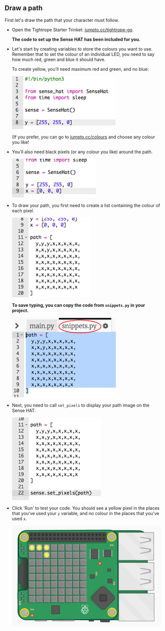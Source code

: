 ## Draw a path

First let's draw the path that your character must follow.

+ Open the Tightrope Starter Trinket: <a href="http://jumpto.cc/tightrope-go" target="_blank">jumpto.cc/tightrope-go</a>.

    __The code to set up the Sense HAT has been included for you.__

+ Let's start by creating variables to store the colours you want to use. Remember that to set the colour of an individual LED, you need to say how much red, green and blue it should have.

	To create yellow, you'll need maximum red and green, and no blue:

	![screenshot](images/tightrope-yellow.png)

	(If you prefer, you can go to [jumpto.cc/colours](http://jumpto.cc/colours) and choose any colour you like!

+ You'll also need black pixels (or any colour you like) around the path.

	![screenshot](images/tightrope-black.png)

+ To draw your path, you first need to create a list containing the colour of each pixel.

	![screenshot](images/tightrope-path.png)

    __To save typing, you can copy the code from `snippets.py` in your project.__

	![screenshot](images/tightrope-snippets.png)

+ Next, you need to call `set_pixels` to display your path image on the Sense HAT.

	![screenshot](images/tightrope-set-pixels.png)

+ Click 'Run' to test your code. You should see a yellow pixel in the places that you've used your `y` variable, and no colour in the places that you've used `x`.

	![screenshot](images/tightrope-path-test.png)

